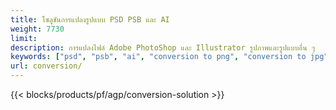 ```yaml
---
title: โซลูชันการแปลงรูปแบบ PSD PSB และ AI
weight: 7730
limit: 
description: การแปลงไฟล์ Adobe PhotoShop และ Illustrator รูปภาพและรูปแบบอื่น ๆ
keywords: ["psd", "psb", "ai", "conversion to png", "conversion to jpg", "conversion to pdf", "convert to gif", "convert to bmp", "convert to tiff"]
url: conversion/
---
```


{{< blocks/products/pf/agp/conversion-solution >}} 

